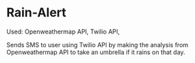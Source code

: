 # Rain-Alert
Used:
 Openweathermap API,
 Twilio API,

 
Sends SMS to user using Twilio API by making the analysis from Openweathermap API to take an umbrella if it rains on that day.
